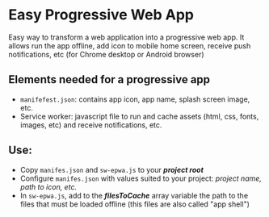 # Easy Progressive Web App

Easy way to transform a web application into a progressive web app. It allows run the app offline, add icon to mobile home screen, receive push notifications, etc (for Chrome desktop or Android browser)

## Elements needed for a progressive app

- `manifefest.json`: contains app icon, app name, splash screen image, etc.
- Service worker: javascript file to run and cache assets (html, css, fonts, images, etc) and receive notifications, etc.

## Use:

- Copy `manifes.json` and `sw-epwa.js` to your ***project root***
- Configure `manifes.json` with values suited to your project: *project name, path to icon, etc.*
- In `sw-epwa.js`, add to the ***filesToCache*** array variable the path to the files that must be loaded offline (this files are also called "app shell")